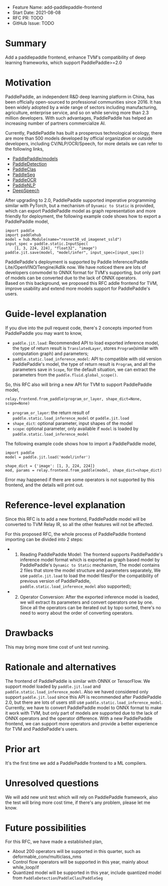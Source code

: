 - Feature Name: add-paddlepaddle-frontend
- Start Date: 2021-08-08
- RFC PR: TODO
- GitHub Issue: TODO

# Summary
[summary]: #summary

Add a paddlepaddle frontend, enhance TVM's compatibility of deep learning frameworks, which support PaddlePaddle>=2.0

# Motivation
[motivation]: #motivation

PaddlePaddle,  an independent R&D deep learning platform in China, has been officially open-sourced to professional communities since 2016. It has been widely adopted by a wide range of sectors including manufacturing, agriculture, enterprise service, and so on while serving more than 2.3 million developers. With such advantages, PaddlePaddle has helped an increasing number of partners commercialize AI.

Currently, PaddlePaddle has built a prosperous technological ecology, there are more than 500 models developed by official organization or outside developers, including CV/NLP/OCR/Speech, for more details we can refer to the following links,

- [PaddlePaddle/models](https://github.com/PaddlePaddle/models)
- [PaddleDetection](https://github.com/PaddlePaddle/PaddleDetection)
- [PaddleClas](https://github.com/PaddlePaddle/PaddleClas)
- [PaddleSeg](https://github.com/PaddlePaddle/PaddleSeg)
- [PaddleOCR](https://github.com/PaddlePaddle/PaddleOCR)
- [PaddleNLP](https://github.com/PaddlePaddle/PaddleNLP)
- [DeepSpeech](https://github.com/PaddlePaddle/DeepSpeech)

After upgrading to 2.0, PaddlePaddle supported imperative programming similar with PyTorch, but a mechanism of `Dynamic to Static` is provided, which can export PaddlePaddle model as graph representation and more friendly for deployment, the following example code shows how to export a PaddlePaddle model,

```
import paddle
import paddlehub
model = hub.Module(name="resnet50_vd_imagenet_ssld")
input_spec = paddle.static.InputSpec(
    [1, 3, 224, 224], "float32", "image")
paddle.jit.save(model, "model/infer", input_spec=[input_spec])
```

PaddlePaddle's deployment is supported by Paddle Inference/Paddle Lite/OpenVINO/Tengine/Adlik now. We have noticed there are lots of developers convmodel to ONNX format for TVM's supporting, but only part of models can be converted due to the lack of ONNX operators.  
Based on this background, we proposed this RFC addle frontend for TVM, improve usability  and extend more models support for PaddlePaddle's users.


# Guide-level explanation
[guide-level-explanation]: #guide-level-explanation

If you dive into the pull request code, there's 2 concepts imported from PaddlePaddle you may want to know,
- `paddle.jit.load`: Recommended API to load exported inference model, the type of return result is `TranslatedLayer`, stores `Program`(similar with computation graph) and parameters;
- `paddle.static.load_inference_model`: API to compatible with old version PaddlePaddle's model, the type of return result is `Program`, and all the parameters save in `Scope`, for the default situation, we can extract the parameters from the `paddle.fluid.global_scope()`.

So, this RFC also will bring a new API for TVM to support PaddlePaddle model,
```
relay.frontend.from_paddle(program_or_layer, shape_dict=None, scope=None)
```
- `program_or_layer`: the return result of `paddle.static.load_inference_model` or `paddle.jit.load`
- `shape_dict`: optional parameter, input shapes of the model
- `scope`: optional parameter, only available if `model` is loaded by `paddle.static.load_inference_model`

The following example code shows how to import a PaddlePaddle model,
```
import paddle
model = paddle.jit.load('model/infer')

shape_dict = {'image': [1, 3, 224, 224]}
mod, params = relay.frontend.from_paddle(model, shape_dict=shape_dict)
```

Error may happened if there are some operators is not supported by this frontend, and the details will print out.

# Reference-level explanation
[reference-level-explanation]: #reference-level-explanation

Since this RFC is to add a new frontend, PaddlePaddle model will be converted to TVM Relay IR, so all the other features will not be affected.

For this proposed RFC, the whole process of PaddlePaddle frontend importing can be divided into 2 steps:
- 1. Reading PaddlePaddle Model: The frontend supports PaddlePaddle's inference model format which is exported as graph based model by PaddlePaddle's `Dynamic to Static` mechanism, The model contains 2 files that store the model structure and parameters separately, We use `paddle.jit.load` to load the model files(For the compatibility of previous version of PaddlePaddle, `paddle.static.load_inference_model` also supported); 
- 2. Operator Conversion: After the exported inference model is loaded, we will extract its parameters and convert operators one by one. Since all the operators can be iterated out by topo sorted, there's no need to worry about the order of converting operators. 

# Drawbacks
[drawbacks]: #drawbacks

This may bring more time cost of unit test running.

# Rationale and alternatives
[rationale-and-alternatives]: #rationale-and-alternatives

The frontend of PaddlePaddle is similar with ONNX or TensorFlow. We support model loaded by `paddle.jit.load` and `paddle.static.load_inference_model`. Also we haved considered only support `paddle.jit.load` since this API is recommended after PaddlePaddle 2.0, but there are lots of users still use `paddle.static.load_inference_model`.
Currently, we have to convert PaddlePaddle model to ONNX format to make it work with TVM, but only part of models are supported due to the lack of ONNX operators and the operator difference. With a new PaddlePaddle frontend, we can support more operators and provide a better experience for TVM and PaddlePaddle's users.

# Prior art
[prior-art]: #prior-art

It's the first time we add a PaddlePaddle frontend to a ML compilers.

# Unresolved questions
[unresolved-questions]: #unresolved-questions

We will add new unit test which will rely on PaddlePaddle framework, also the test will bring more cost time, if there's any problem, please let me know.

# Future possibilities
[future-possibilities]: #future-possibilities

For this RFC, we have made a established plan,

- About 200 operators will be supported in this quarter, such as deformable_conv/multiclass_nms
- Control flow operators will be supported in this year, mainly about while_loop/if
- Quantized model will be supported in this year, include quantized model from `PaddleDetection`/`PaddleClas`/`PaddleSeg`
